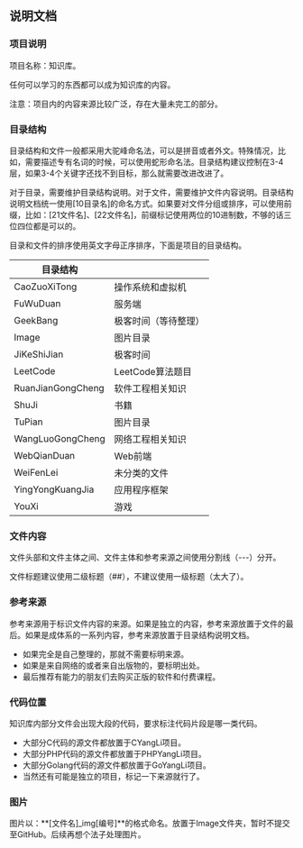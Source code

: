 ## 说明文档

### 项目说明

项目名称：知识库。

任何可以学习的东西都可以成为知识库的内容。

注意：项目内的内容来源比较广泛，存在大量未完工的部分。

### 目录结构

目录结构和文件一般都采用大驼峰命名法，可以是拼音或者外文。特殊情况，比如，需要描述专有名词的时候，可以使用蛇形命名法。目录结构建议控制在3-4层，如果3-4个关键字还找不到目标，那么就需要改进改进了。

对于目录，需要维护目录结构说明。对于文件，需要维护文件内容说明。目录结构说明文档统一使用[10目录名]的命名方式。如果要对文件分组或排序，可以使用前缀，比如：[21文件名]、[22文件名]，前缀标记使用两位的10进制数，不够的话三位四位都是可以的。

目录和文件的排序使用英文字母正序排序，下面是项目的目录结构。

| 目录结构          |                      |
| ----------------- | -------------------- |
| CaoZuoXiTong      | 操作系统和虚拟机     |
| FuWuDuan          | 服务端               |
| GeekBang          | 极客时间（等待整理） |
| Image             | 图片目录             |
| JiKeShiJian       | 极客时间             |
| LeetCode          | LeetCode算法题目     |
| RuanJianGongCheng | 软件工程相关知识     |
| ShuJi             | 书籍                 |
| TuPian            | 图片目录             |
| WangLuoGongCheng  | 网络工程相关知识     |
| WebQianDuan       | Web前端              |
| WeiFenLei         | 未分类的文件         |
| YingYongKuangJia  | 应用程序框架         |
| YouXi             | 游戏                 |

### 文件内容

文件头部和文件主体之间、文件主体和参考来源之间使用分割线（---）分开。

文件标题建议使用二级标题（\#\#），不建议使用一级标题（太大了）。

### 参考来源

参考来源用于标识文件内容的来源。如果是独立的内容，参考来源放置于文件的最后。如果是成体系的一系列内容，参考来源放置于目录结构说明文档。

- 如果完全是自己整理的，那就不需要标明来源。
- 如果是来自网络的或者来自出版物的，要标明出处。
- 最后推荐有能力的朋友们去购买正版的软件和付费课程。

### 代码位置

知识库内部分文件会出现大段的代码，要求标注代码片段是哪一类代码。

- 大部分C代码的源文件都放置于CYangLi项目。
- 大部分PHP代码的源文件都放置于PHPYangLi项目。
- 大部分Golang代码的源文件都放置于GoYangLi项目。
- 当然还有可能是独立的项目，标记一下来源就行了。

### 图片

图片以：**[文件名]_img[编号]**的格式命名。放置于Image文件夹，暂时不提交至GitHub。后续再想个法子处理图片。

